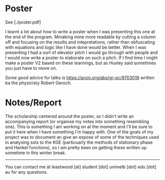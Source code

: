 # Poster
See [./poster.pdf]

I learnt a lot about how to write a poster when I was presenting this one at the end of the program. Mmaking mine more readable by cutting a column off and focusing on the results and intepretations, rather than obfuscating with equations and logic like I have done would be better. When I was presenting I had a sort of elevator pitch I would go through with people and I would now write a poster to elaborate on such a pitch. If I find time I might make a poster V2 based on these learnings, but as Huxley said sometimes you just have to move on.

Some good advice for talks is https://arxiv.org/abs/gr-qc/9703019 written ba the physicisty Robert Geroch.

# Notes/Report
The scholarship centered around the poster, so I didn't write an accompanying report (or organise my notes into something resembling one). This is something I am working on at the moment and I'll be sure to put it here when I have something I'm happy with. One of the goals of my project was to document an give an expose of some of the techniques used in analysing sols to the KGE (particuarly the methods of stationary phase and Hankel functions), so I am pretty keen on getting these written up sometime in this winter break.

---

You can contact me at leastwood [at] student [dot] unimelb [dot] edu [dot] au for any questions.

